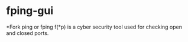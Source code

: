 # fping-gui
*Fork ping or fping f(*p) is a cyber security tool used for checking open and closed ports. 
